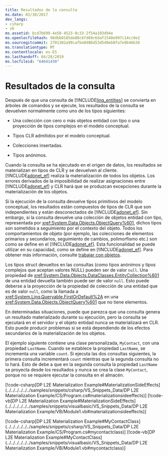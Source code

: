 ```yaml
---
title: Resultados de la consulta
ms.date: 03/30/2017
dev_langs:
- csharp
- vb
ms.assetid: bcd7b699-4e50-4523-8c33-2f54a103d94e
ms.openlocfilehash: 98dbb0185de88c6fd69c6daf1540e997c14cc9e2
ms.sourcegitcommit: 2701302a99cafbe0d86d53d540eb0fa7e9b46b36
ms.translationtype: MT
ms.contentlocale: es-ES
ms.lasthandoff: 04/28/2019
ms.locfileid: "64641430"
---
```

# <a name="query-results"></a>Resultados de la consulta
Después de que una consulta de [!INCLUDE[linq_entities](../../../../../../includes/linq-entities-md.md)] se convierta en árboles de comandos y se ejecute, los resultados de la consulta se devuelven normalmente como uno de los tipos siguientes:  
  
- Una colección con cero o más objetos entidad con tipo o una proyección de tipos complejos en el modelo conceptual.  
  
- Tipos CLR admitidos por el modelo conceptual.  
  
- Colecciones insertadas.  
  
- Tipos anónimos.  
  
 Cuando la consulta se ha ejecutado en el origen de datos, los resultados se materializan en tipos de CLR y se devuelven al cliente. [!INCLUDE[adonet_ef](../../../../../../includes/adonet-ef-md.md)] realiza la materialización de todos los objetos. Los errores derivados de la imposibilidad de realizar asignaciones entre [!INCLUDE[adonet_ef](../../../../../../includes/adonet-ef-md.md)] y CLR hará que se produzcan excepciones durante la materialización de los objetos.  
  
 Si la ejecución de la consulta devuelve tipos primitivos del modelo conceptual, los resultados están compuestos de tipos de CLR que son independientes y están desconectados de [!INCLUDE[adonet_ef](../../../../../../includes/adonet-ef-md.md)]. Sin embargo, si la consulta devuelve una colección de objetos entidad con tipo, representada por <xref:System.Data.Objects.ObjectQuery%601>, dichos tipos son sometidos a seguimiento por el contexto del objeto. Todos los comportamientos de objeto (por ejemplo, las colecciones de elementos primarios y secundarios, seguimiento de cambios, polimorfismo etc.) son como se define en el [!INCLUDE[adonet_ef](../../../../../../includes/adonet-ef-md.md)]. Esta funcionalidad se puede utilizar en su capacidad, como se define en [!INCLUDE[adonet_ef](../../../../../../includes/adonet-ef-md.md)]. Para obtener más información, consulte [trabajar con objetos](../../../../../../docs/framework/data/adonet/ef/working-with-objects.md).  
  
 Los tipos struct devueltos en las consultas (como tipos anónimos y tipos complejos que aceptan valores NULL) pueden ser de valor `null`. Una propiedad de <xref:System.Data.Objects.DataClasses.EntityCollection%601> de una entidad devuelta también puede ser de valor `null`. Esto puede deberse a la proyección de la propiedad de colección de una entidad que es de valor `null`, como la llamada a <xref:System.Linq.Queryable.FirstOrDefault%2A> en una <xref:System.Data.Objects.ObjectQuery%601> que no tiene elementos.  
  
 En determinadas situaciones, puede que parezca que una consulta genera un resultado materializado durante su ejecución, pero la consulta se ejecutará en el servidor y el objeto entidad nunca se materializará en CLR. Esto puede producir problemas si se está dependiendo de los efectos secundarios de la materialización de los objetos.  
  
 El ejemplo siguiente contiene una clase personalizada, `MyContact`, con una propiedad `LastName`. Cuando se establece la propiedad `LastName`, se incrementa una variable `count`. Si ejecuta las dos consultas siguientes, la primera consulta incrementará `count` mientras que la segunda consulta no lo hará. Esto de debe a que en la segunda consulta la propiedad `LastName` se proyecta desde los resultados y nunca se crea la clase `MyContact`, porque no se requiere ejecutar la consulta en el almacén.  
  
 [!code-csharp[DP L2E Materialization Example#MaterializationSideEffects](../../../../../../samples/snippets/csharp/VS_Snippets_Data/DP L2E Materialization Example/CS/Program.cs#materializationsideeffects)]
 [!code-vb[DP L2E Materialization Example#MaterializationSideEffects](../../../../../../samples/snippets/visualbasic/VS_Snippets_Data/DP L2E Materialization Example/VB/Module1.vb#materializationsideeffects)]  
  
 [!code-csharp[DP L2E Materialization Example#MyContactClass](../../../../../../samples/snippets/csharp/VS_Snippets_Data/DP L2E Materialization Example/CS/Program.cs#mycontactclass)]
 [!code-vb[DP L2E Materialization Example#MyContactClass](../../../../../../samples/snippets/visualbasic/VS_Snippets_Data/DP L2E Materialization Example/VB/Module1.vb#mycontactclass)]
